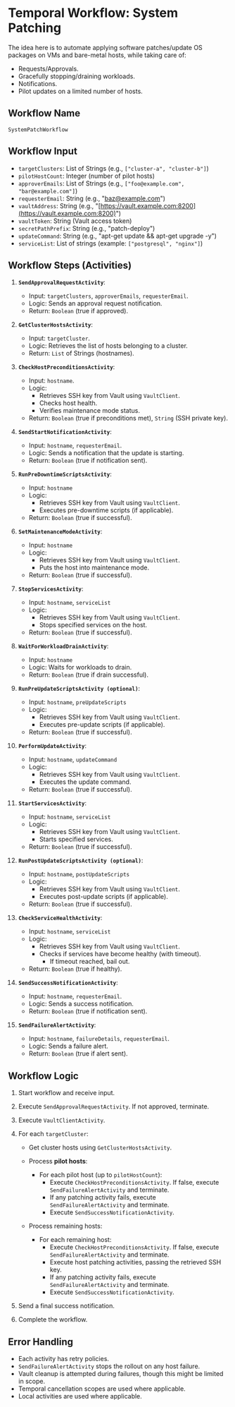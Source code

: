 # Temporal Workflow: System Patching

The idea here is to automate applying software patches/update OS packages on VMs and bare-metal hosts, while taking care
of:

- Requests/Approvals.
- Gracefully stopping/draining workloads.
- Notifications.
- Pilot updates on a limited number of hosts.

## Workflow Name

`SystemPatchWorkflow`

## Workflow Input

* `targetClusters`: List of Strings (e.g., `["cluster-a", "cluster-b"]`)
* `pilotHostCount`: Integer (number of pilot hosts)
* `approverEmails`: List of Strings (e.g., `["foo@example.com", "bar@example.com"]`)
* `requesterEmail`: String (e.g., "baz@example.com")
* `vaultAddress`: String (e.g., "[https://vault.example.com:8200](https://vault.example.com:8200)")
* `vaultToken`: String (Vault access token)
* `secretPathPrefix`: String (e.g., "patch-deploy")
* `updateCommand`: String (e.g., "apt-get update && apt-get upgrade -y")
* `serviceList`: List of strings (example: `["postgresql", "nginx"]`)

## Workflow Steps (Activities)

1. **`SendApprovalRequestActivity`**:
    * Input: `targetClusters`, `approverEmails`, `requesterEmail`.
    * Logic: Sends an approval request notification.
    * Return: `Boolean` (true if approved).

2. **`GetClusterHostsActivity`**:
    * Input: `targetCluster`.
    * Logic: Retrieves the list of hosts belonging to a cluster.
    * Return: `List` of Strings (hostnames).

3. **`CheckHostPreconditionsActivity`**:
    * Input: `hostname`.
    * Logic:
        * Retrieves SSH key from Vault using `VaultClient`.
        * Checks host health.
        * Verifies maintenance mode status.
    * Return: `Boolean` (true if preconditions met), `String` (SSH private key).

4. **`SendStartNotificationActivity`**:
    * Input: `hostname`, `requesterEmail`.
    * Logic: Sends a notification that the update is starting.
    * Return: `Boolean` (true if notification sent).

5. **`RunPreDowntimeScriptsActivity`**:
    * Input: `hostname`
    * Logic:
        * Retrieves SSH key from Vault using `VaultClient`.
        * Executes pre-downtime scripts (if applicable).
    * Return: `Boolean` (true if successful).

6. **`SetMaintenanceModeActivity`**:
    * Input: `hostname`
    * Logic:
        * Retrieves SSH key from Vault using `VaultClient`.
        * Puts the host into maintenance mode.
    * Return: `Boolean` (true if successful).

7. **`StopServicesActivity`**:
    * Input: `hostname`, `serviceList`
    * Logic:
        * Retrieves SSH key from Vault using `VaultClient`.
        * Stops specified services on the host.
    * Return: `Boolean` (true if successful).

8. **`WaitForWorkloadDrainActivity`**:
    * Input: `hostname`
    * Logic: Waits for workloads to drain.
    * Return: `Boolean` (true if drain successful).

9. **`RunPreUpdateScriptsActivity (optional)`**:
    * Input: `hostname`, `preUpdateScripts`
    * Logic:
        * Retrieves SSH key from Vault using `VaultClient`.
        * Executes pre-update scripts (if applicable).
    * Return: `Boolean` (true if successful).

10. **`PerformUpdateActivity`**:
    * Input: `hostname`, `updateCommand`
    * Logic:
        * Retrieves SSH key from Vault using `VaultClient`.
        * Executes the update command.
    * Return: `Boolean` (true if successful).

11. **`StartServicesActivity`**:
    * Input: `hostname`, `serviceList`
    * Logic:
        * Retrieves SSH key from Vault using `VaultClient`.
        * Starts specified services.
    * Return: `Boolean` (true if successful).

12. **`RunPostUpdateScriptsActivity (optional)`**:
    * Input: `hostname`, `postUpdateScripts`
    * Logic:
        * Retrieves SSH key from Vault using `VaultClient`.
        * Executes post-update scripts (if applicable).
    * Return: `Boolean` (true if successful).

13. **`CheckServiceHealthActivity`**:
    * Input: `hostname`, `serviceList`
    * Logic:
        * Retrieves SSH key from Vault using `VaultClient`.
        * Checks if services have become healthy (with timeout).
            * If timeout reached, bail out.
    * Return: `Boolean` (true if healthy).
   
14. **`SendSuccessNotificationActivity`**:
    * Input: `hostname`, `requesterEmail`.
    * Logic: Sends a success notification.
    * Return: `Boolean` (true if notification sent).

15. **`SendFailureAlertActivity`**:
    * Input: `hostname`, `failureDetails`, `requesterEmail`.
    * Logic: Sends a failure alert.
    * Return: `Boolean` (true if alert sent).

## Workflow Logic

1. Start workflow and receive input.
2. Execute `SendApprovalRequestActivity`. If not approved, terminate.
3. Execute `VaultClientActivity`.
4. For each `targetCluster`:
    * Get cluster hosts using `GetClusterHostsActivity`.
    * Process **pilot hosts**:
        * For each pilot host (up to `pilotHostCount`):
            * Execute `CheckHostPreconditionsActivity`. If false, execute `SendFailureAlertActivity` and terminate.
            * If any patching activity fails, execute `SendFailureAlertActivity` and terminate.
            * Execute `SendSuccessNotificationActivity`.
   
    * Process remaining hosts:
        * For each remaining host:
            * Execute `CheckHostPreconditionsActivity`. If false, execute `SendFailureAlertActivity` and terminate.
            * Execute host patching activities, passing the retrieved SSH key.
            * If any patching activity fails, execute `SendFailureAlertActivity` and terminate.
            * Execute `SendSuccessNotificationActivity`.
              
5. Send a final success notification.
6. Complete the workflow.

## Error Handling

* Each activity has retry policies.
* `SendFailureAlertActivity` stops the rollout on any host failure.
* Vault cleanup is attempted during failures, though this might be limited in scope.
* Temporal cancellation scopes are used where applicable.
* Local activities are used where applicable.